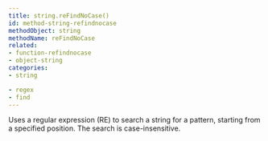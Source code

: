 ```yaml
---
title: string.reFindNoCase()
id: method-string-refindnocase
methodObject: string
methodName: reFindNoCase
related:
- function-refindnocase
- object-string
categories:
- string

- regex
- find
---
```


Uses a regular expression (RE) to search a string for a pattern,
starting from a specified position. The search is
case-insensitive.
